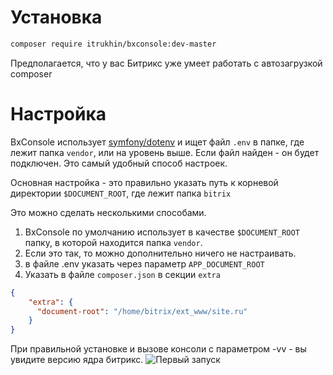 # Установка
```bash
composer require itrukhin/bxconsole:dev-master
```
Предполагается, что у вас Битрикс уже умеет работать с автозагрузкой composer

# Настройка
BxConsole использует [symfony/dotenv](https://github.com/symfony/dotenv) и ищет файл `.env` в папке,
где лежит папка `vendor`, или на уровень выше. 
Если файл найден - он будет подключен. Это самый удобный способ настроек.

Основная настройка - это правильно указать путь к корневой директории `$DOCUMENT_ROOT`, где лежит папка `bitrix`

Это можно сделать несколькими способами.

1. BxConsole по умолчанию использует в качестве `$DOCUMENT_ROOT` папку, в которой находится папка `vendor`. 
2. Если это так, то можно дополнительно ничего не настраивать.
3. в файле .env указать через параметр `APP_DOCUMENT_ROOT`
4. Указать в файле `composer.json` в секции `extra`
```json
{
    "extra": {
      "document-root": "/home/bitrix/ext_www/site.ru"
    }
}
```
При правильной установке и вызове консоли с параметром -vv - вы увидите версию ядра битрикс.
![Первый запуск](https://raw.githubusercontent.com/itrukhin/bxconsole/master/doc/img/first_run.png)
